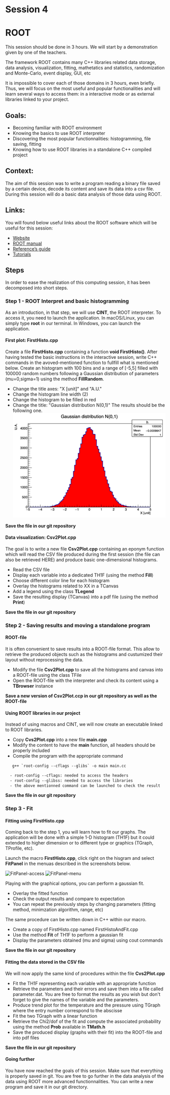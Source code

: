 # Session 4
#   ROOT

This session should be done in 3 hours.
We will start by a demonstration given by one of the teachers.


The framework ROOT contains many C++ libraries related data storage, data analysis, visualization, fitting, mathetatics and statistics, randomization and Monte-Carlo, event display, GUI, etc

It is impossible to cover each of those domains in 3 hours, even briefly.
Thus, we will  focus on the most useful and popular functionalities and will learn several ways to access them: in a interactive mode or as external libraries linked to your project.


## Goals:
  - Becoming familiar with ROOT environment
  - Knowing the basics to use ROOT interpreter
  - Discovering the most popular functionnalities: histogramming, file saving, fitting
  - Knowing how to use ROOT libraries in a standalone C++ compiled project


## Context:
The aim of this session was to write a program reading a binary file saved by a certain device, decode its content and save its data into a csv file.
During this session will do a basic data analysis of those data using ROOT.



## Links:
You will found below useful links about the ROOT software which will be useful for this session:
   - [Website](https://root.cern.ch/)
   - [ROOT manual](https://root.cern/manual/)
   - [Reference’s guide](https://root.cern/doc/master/)
   - [Tutorials](https://root.cern/doc/master/group__Tutorials.html)


## Steps

In order to ease the realization of this computing session, it has been decomposed into short steps.

### Step 1 - ROOT Interpret and basic histogramming

As an introduction, in that step, we will use **CINT**, the ROOT interpreter.
To access it, you need to launch the application. In macOS/Linux, you can simply type **root** in our terminal. In Windows, you can launch the application.

#### First plot: FirstHisto.cpp

Create a file **FirstHisto.cpp** containing a function **void FirstHisto()**.
After having tested the basic instructions in the interactive session, write C++ commands in the avoved-mentioned function to fullfill what is mentioned below.
Create an histogram with 100 bins and a range of [-5,5] filled with 100000 random numbers following a Gaussian distribution of parameters (mu=0,sigma=1) using the method **FillRandom**.
   - Change the title axes: "X [unit]" and "A.U."
   - Change the histogram line width (2) 
   - Change the histogram to be filled in red
   - Change the title: "Gaussian distribution N(0,1)"
The results should be the following one.
![Histogram](Session4Files/histo.png)

**Save the file in our git repository**

#### Data visualization: Csv2Plot.cpp

The goal is to write a new file **Csv2Plot.cpp** containing an eponym function which will read the CSV file produced during the first session (the file can also be retrieved HERE) and produce basic one-dimensional histograms.
   - Read the CSV file
   - Display each variable into a dedicated TH1F (using the method **Fill**)
   - Choose different color line for each histogram
   - Overlay the histograms related to XX in a TCanvas
   - Add a legend using the class **TLegend**
   - Save the resulting display (TCanvas) into a pdf file (using the method **Print**)

**Save the file in our git repository**

### Step 2 - Saving results and moving a standalone program

#### ROOT-file

It is often convenient to save results into a ROOT-file format.
This allow to retrieve the produced objects such as the histograms and custumized their layout without reprocessing the data.


   - Modify the file **Csv2Plot.cpp** to save all the histograms and canvas into a ROOT-file using the class TFile
   - Open the ROOT-file with the interpreter and check its content using a **TBrowser** instance

**Save a new version of Csv2Plot.ccp in our git repository as well as the ROOT-file**

#### Using ROOT libraries in our project

Instead of using macros and CINT, we will now create an executable linked to ROOT libraries.

   - Copy **Cvs2Plot.cpp** into a new file **main.cpp**
   - Modify the content to have the **main** function, all headers should be properly included
   - Compile the program with the appropriate command
   ``` 
      g++ `root-config --cflags --glibs` -o main main.cc 
   ```
      - root-config --cflags: needed to access the headers
      - root-config --glibss: needed to access the libraries
      - the above mentionned command can be launched to check the result

**Save the file in our git repository**


### Step 3 - Fit


#### Fitting using FirstHisto.cpp

Coming back to the step 1, you will learn how to fit our graphs.
The application will be done with a simple 1-D histogram (TH1F) but it could extended
to higher dimension or to different type or graphics (TGraph, TProfile, etc).

Launch the macro **FirstHisto.cpp**, click right on the hisgram and select **FitPanel** in the menuas described in the screenshots below.

![FitPanel-access](Sessions4Files/FitPanel_1.png)
![FitPanel-menu](Sessions4Files/FitPanel_2.png)

Playing with the graphical options, you can perform a gaussian fit.
  - Overlay the fitted function
  - Check the output results and compare to expectation
  - You can repeat the previously steps by changing parameters (fitting method, minimzation algorithm, range, etc)

The same procedure can be written down in C++ within our macro.
   - Create a copy of FirstHisto.cpp named FirstHistoAndFit.cpp
   - Use the method **Fit** of TH1F to perform a gaussian fit
   - Display the parameters obtained (mu and sigma) using cout commands

**Save the file in our git repository**

#### Fitting the data stored in the CSV file

We will now apply the same kind of procedures within the file **Cvs2Plot.cpp**


  - Fit the TH1F representing each variable with an appropriate function
  - Retrieve the parameters and their errors and save them into a file called parameter.dat. You are free to format the results as you wish but don't forget to give the names of the variable and the parameters.
  - Produce trend plot for the temperature and the pressure using TGraph where the entry number correspond to the abscisse
  - Fit the two TGraph with a linear function
  - Retrieve the Chi2/dof of the fit and compute the associated probability using the method **Prob** available in **TMath.h**
  - Save the produced display (graphs with their fit) into the ROOT-file and into pdf files


**Save the file in our git repository**

#### Going further

You have now reached the goals of this session.
Make sure that everything is properly saved in git.
You are free to go further in the data analysis of the data using ROOT more advanced functionnalities.
You can write a new program and save it in our git directory.






